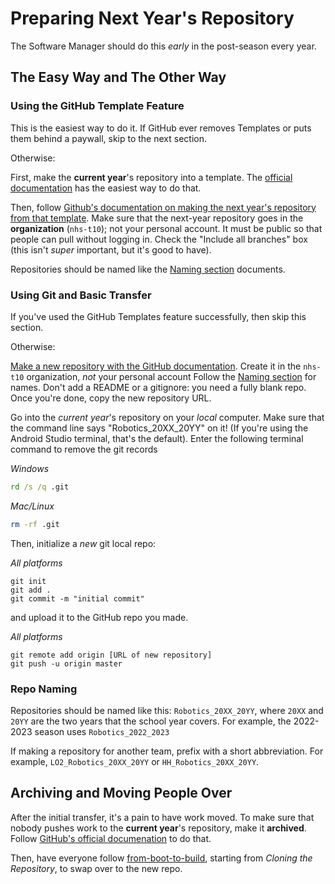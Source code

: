 # Preparing Next Year's Repository 

The Software Manager should do this *early* in the post-season every year.

## The Easy Way and The Other Way

### Using the GitHub Template Feature

This is the easiest way to do it. If GitHub ever removes Templates or puts them behind a paywall, skip to the next section.

Otherwise:

First, make the **current year**'s repository into a template. The [official documentation](https://docs.github.com/en/repositories/creating-and-managing-repositories/creating-a-template-repository) has the easiest way to do that.

Then, follow [Github's documentation on making the next year's repository from that template](https://docs.github.com/en/repositories/creating-and-managing-repositories/creating-a-repository-from-a-template). Make sure that the next-year repository goes in the **organization** (`nhs-t10`); not your personal account. It must be public so that people can pull without logging in. Check the "Include all branches" box (this isn't *super* important, but it's good to have).

Repositories should be named like the [Naming section](#Naming) documents.


### Using Git and Basic Transfer

If you've used the GitHub Templates feature successfully, then skip this section.

Otherwise:

[Make a new repository with the GitHub documentation](https://docs.github.com/en/repositories/creating-and-managing-repositories/creating-a-new-repository). Create it in the `nhs-t10` organization, *not* your personal account Follow the [Naming section](#Naming) for names. Don't add a README or a gitignore: you need a fully blank repo. Once you're done, copy the new repository URL.

Go into the *current year*'s repository on your *local* computer.  Make sure that the command line says "Robotics_20XX_20YY" on it! (If you're using the Android Studio terminal, that's the default). Enter the following terminal command to remove the git records

*Windows*
```cmd
rd /s /q .git
```

*Mac/Linux*
```bash
rm -rf .git
```

Then, initialize a *new* git local repo:

*All platforms*
```
git init
git add .
git commit -m "initial commit"
```

and upload it to the GitHub repo you made.

*All platforms*
```
git remote add origin [URL of new repository]
git push -u origin master
```

### Repo Naming 

Repositories should be named like this: `Robotics_20XX_20YY`, where `20XX` and `20YY` are the two years that the school year covers. For example, the 2022-2023 season uses `Robotics_2022_2023`

If making a repository for another team, prefix with a short abbreviation. For example, `LO2_Robotics_20XX_20YY` or `HH_Robotics_20XX_20YY`.

## Archiving and Moving People Over

After the initial transfer, it's a pain to have work moved. To make sure that nobody pushes work to the **current year**'s repository, make it **archived**. Follow [GitHub's official documenation](https://docs.github.com/en/repositories/archiving-a-github-repository/archiving-repositories) to do that.

Then, have everyone follow [from-boot-to-build](from-boot-to-build.md), starting from *Cloning the Repository*, to swap over to the new repo.


